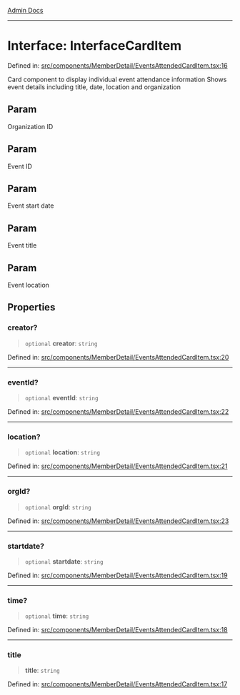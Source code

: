 [Admin Docs](/)

***

# Interface: InterfaceCardItem

Defined in: [src/components/MemberDetail/EventsAttendedCardItem.tsx:16](https://github.com/Aad1tya27/talawa-admin/blob/dd4a08e622d0fa38bcf9758a530e8cdf917dbac8/src/components/MemberDetail/EventsAttendedCardItem.tsx#L16)

Card component to display individual event attendance information
Shows event details including title, date, location and organization

## Param

Organization ID

## Param

Event ID

## Param

Event start date

## Param

Event title

## Param

Event location

## Properties

### creator?

> `optional` **creator**: `string`

Defined in: [src/components/MemberDetail/EventsAttendedCardItem.tsx:20](https://github.com/Aad1tya27/talawa-admin/blob/dd4a08e622d0fa38bcf9758a530e8cdf917dbac8/src/components/MemberDetail/EventsAttendedCardItem.tsx#L20)

***

### eventId?

> `optional` **eventId**: `string`

Defined in: [src/components/MemberDetail/EventsAttendedCardItem.tsx:22](https://github.com/Aad1tya27/talawa-admin/blob/dd4a08e622d0fa38bcf9758a530e8cdf917dbac8/src/components/MemberDetail/EventsAttendedCardItem.tsx#L22)

***

### location?

> `optional` **location**: `string`

Defined in: [src/components/MemberDetail/EventsAttendedCardItem.tsx:21](https://github.com/Aad1tya27/talawa-admin/blob/dd4a08e622d0fa38bcf9758a530e8cdf917dbac8/src/components/MemberDetail/EventsAttendedCardItem.tsx#L21)

***

### orgId?

> `optional` **orgId**: `string`

Defined in: [src/components/MemberDetail/EventsAttendedCardItem.tsx:23](https://github.com/Aad1tya27/talawa-admin/blob/dd4a08e622d0fa38bcf9758a530e8cdf917dbac8/src/components/MemberDetail/EventsAttendedCardItem.tsx#L23)

***

### startdate?

> `optional` **startdate**: `string`

Defined in: [src/components/MemberDetail/EventsAttendedCardItem.tsx:19](https://github.com/Aad1tya27/talawa-admin/blob/dd4a08e622d0fa38bcf9758a530e8cdf917dbac8/src/components/MemberDetail/EventsAttendedCardItem.tsx#L19)

***

### time?

> `optional` **time**: `string`

Defined in: [src/components/MemberDetail/EventsAttendedCardItem.tsx:18](https://github.com/Aad1tya27/talawa-admin/blob/dd4a08e622d0fa38bcf9758a530e8cdf917dbac8/src/components/MemberDetail/EventsAttendedCardItem.tsx#L18)

***

### title

> **title**: `string`

Defined in: [src/components/MemberDetail/EventsAttendedCardItem.tsx:17](https://github.com/Aad1tya27/talawa-admin/blob/dd4a08e622d0fa38bcf9758a530e8cdf917dbac8/src/components/MemberDetail/EventsAttendedCardItem.tsx#L17)

